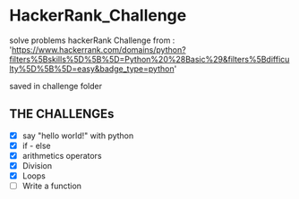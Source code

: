 # HackerRank_Challenge

solve problems hackerRank Challenge from : 
'https://www.hackerrank.com/domains/python?filters%5Bskills%5D%5B%5D=Python%20%28Basic%29&filters%5Bdifficulty%5D%5B%5D=easy&badge_type=python'

saved in challenge folder

## THE CHALLENGEs

* [X] say "hello world!" with python
* [X] if - else
* [X] arithmetics operators
* [X] Division
* [X] Loops
* [ ] Write a function
